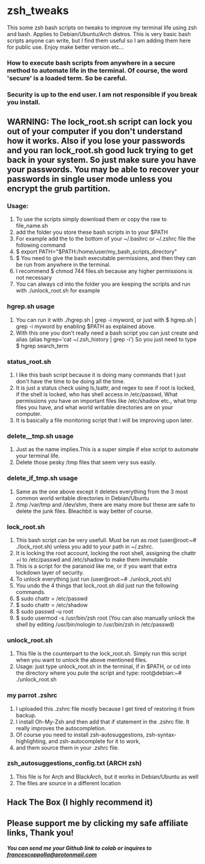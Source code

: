 # zsh_tweaks
This some zsh bash scripts on tweaks to improve my terminal life using zsh and bash. Applies to Debian/Ubuntu/Arch distros.
This is very basic bash scripts anyone can write, but I find them useful so I am adding them here for public use. Enjoy make better version etc...

### How to execute bash scripts from anywhere in a secure method to automate life in the terminal. Of course, the word 'secure' is a loaded term. So be careful.  
### Security is up to the end user. I am not responsible if you break you install.

## WARNING: The lock_root.sh script can lock you out of your computer if you don't understand how it works. Also if you lose your passwords and you ran lock_root.sh good luck trying to get back in your system. So just make sure you have your passwords. You may be able to recover your passwords in single user mode unless you encrypt the grub partition.

### Usage:
1. To use the scripts simply download them or copy the raw to file_name.sh
2. add the folder you store these bash scripts in to your $PATH
3. For example add the to the bottom of your ~/.bashrc or ~/.zshrc file the following command
4. $ export PATH="$PATH:/home/user/my_bash_scripts_directory"
5. $ You need to give the bash executable permissions, and then they can be run from anywhere in the terminal.
6. I recommend $ chmod 744 files.sh because any higher permissions is not necessary
7. You can always cd into the folder you are keeping the scripts and run with ./unlock_root.sh for example

### hgrep.sh usage
1. You can run it with ./hgrep.sh | grep -i myword, or just with $ hgrep.sh | grep -i myword by enabling $PATH as explained above.
2. With this one you don't really need a bash script you can just create and alias (alias hgrep='cat ~/.zsh_history | grep -i') So you just need to type $ hgrep search_term

### status_root.sh
1. I like this bash script because it is doing many commands that I just don't have the time to be doing all the time.
2. It is just a status check using ls,lsattr, and regex to see if root is locked, if the shell is locked, who has shell access in /etc/passwd, What permissions you have on important files like /etc/shadow etc., what tmp files you have, and what world writable directories are on your computer.
3. It is basically a file monitoring script that I will be improving upon later.

### delete__tmp.sh usage
1. Just as the name implies.This is a super simple if else script to automate your terminal life.
2. Delete those pesky /tmp files that seem very sus easily.

### delete_if_tmp.sh usage
1. Same as the one above except it deletes everything from the 3 most common world writable directories in Debian/Ubuntu
2. /tmp /var/tmp and /dev/shm, there are many more but these are safe to delete the junk files. Bleachbit is way better of course.

### lock_root.sh
1. This bash script can be very usefull. Must be run as root (user@root:~# ./lock_root.sh) unless you add to your path in ~/.zshrc.
2. It is locking the root account, locking the root shell, assigning the chattr +i to /etc/passwd and /etc/shadow to make them immutable
3. This is a script for the paranoid like me, or if you want that extra lockdown layer of security.
4. To unlock everything just run (user@root:~# ./unlock_root.sh)
5. You undo the 4 things that lock_root.sh did just run the following commands.
6. $ sudo chattr = /etc/passwd
7. $ sudo chattr = /etc/shadow
8. $ sudo passwd -u root
9. $ sudo usermod -s /usr/bin/zsh root (You can also manually unlock the shell by editing /usr/bin/nologin to /usr/bin/zsh in /etc/passwd)

### unlock_root.sh
1. This file is the counterpart to the lock_root.sh. Simply run this script when you want to unlock the above mentioned files.
2. Usage: just type unlock_root.sh in the terminal, if in $PATH, or cd into the directory where you pute the script and type: root@debian:~# ./unlock_root.sh

### my parrot .zshrc
1. I uploaded this .zshrc file mostly because I get tired of restoring it from backup.
2. I install Oh-My-Zsh and then add that if statement in the .zshrc file. It really improves the autocompletion.
3. Of course you need to install zsh-autosuggestions, zsh-syntax-highlighting, and zsh-autocomplete for it to work,
4. and them source them in your .zshrc file.

### zsh_autosuggestions_config.txt (ARCH zsh)
1. This file is for Arch and BlackArch, but it works in Debian/Ubuntu as well
2. The files are source in a different location

## Hack The Box (I highly recommend it)   
[](https://referral.hackthebox.com/mzw8ktX)
## Please support me by clicking my safe affiliate links, Thank you!
##### You can send me your Github link to colab or inquires to francescoppolla@protonmail.com
    


   
 

